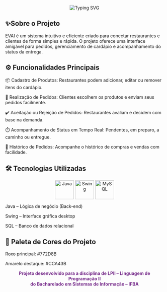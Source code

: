 <p align="center">
  <img src="https://readme-typing-svg.demolab.com?font=Poppins&weight=600&size=50&pause=1000&color=772D8B&center=true&vCenter=true&width=1000&lines=Bem+vindos+ao+EVAI!;Sistema+de+Gerenciamento+de+Pedidos+para+Delivery" alt="Typing SVG">
</p>


<h2>✨Sobre o Projeto</h2>
EVAI é um sistema intuitivo e eficiente criado para conectar restaurantes e clientes de forma simples e rápida.
O projeto oferece uma interface amigável para pedidos, gerenciamento de cardápio e acompanhamento do status da entrega.

<h2>⚙️ Funcionalidades Principais</h2>
📦 Cadastro de Produtos: Restaurantes podem adicionar, editar ou remover itens do cardápio.

🛒 Realização de Pedidos: Clientes escolhem os produtos e enviam seus pedidos facilmente.

✔️ Aceitação ou Rejeição de Pedidos: Restaurantes avaliam e decidem com base na demanda.

⏱️ Acompanhamento de Status em Tempo Real: Pendentes, em preparo, a caminho ou entregue.

📜 Histórico de Pedidos: Acompanhe o histórico de compras e vendas com facilidade.


<h2>🛠️ Tecnologias Utilizadas</h2>

<p align="center">
  <img src="https://img.icons8.com/color/60/java-coffee-cup-logo--v1.png" title="Java" width="60" style="vertical-align: middle;"/>
  <img src="https://sarith-w.github.io/Portfolio/images/java-swing.png" title="Swing" width="60" style="vertical-align: middle;"/>
  <img src="https://pngimg.com/uploads/mysql/mysql_PNG22.png" title="MySQL" width="60" style="vertical-align: middle;"/>
</p>

Java – Lógica de negócio (Back-end)

Swing – Interface gráfica desktop

SQL – Banco de dados relacional

<h2>🎨 Paleta de Cores do Projeto</h2>
Roxo principal: #772D8B</p>

Amarelo destaque: #CCA43B</p>

<div align="center"> <strong style="color:#772D8B;">Projeto desenvolvido para a disciplina de LPII – Linguagem de Programação II<br> do Bacharelado em Sistemas de Informação – IFBA</strong> </div>
